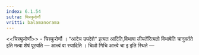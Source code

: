 ```yaml
---
index: 6.1.54
sutra: चिस्फुरोर्णौ
vritti: balamanorama
---
```


<<चिस्फुरोर्णौ>> - चिस्फुरोर्णौ । "आदेच उपदेशे" इत्यत आदिति,विभाषा लीयते॑रित्यतो विभाषेति चानुवर्तते इति मत्वा शेषं पूरयति —  आत्त्वं वा स्यादिति । चिञो णिचि आत्त्वे चा इ इति स्थिते  — 